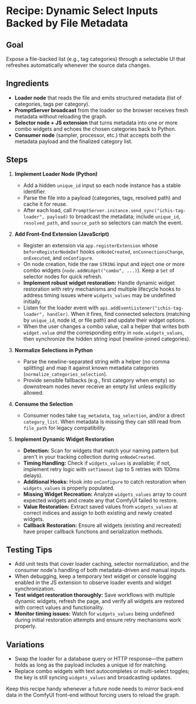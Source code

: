 # Recipe: Dynamic Select Inputs Backed by File Metadata

## Goal

Expose a file-backed list (e.g., tag categories) through a selectable UI that refreshes automatically whenever the source data changes.

## Ingredients

- **Loader node** that reads the file and emits structured metadata (list of categories, tags per category).
- **PromptServer broadcast** from the loader so the browser receives fresh metadata without reloading the graph.
- **Selector node + JS extension** that turns metadata into one or more combo widgets and echoes the chosen categories back to Python.
- **Consumer node** (sampler, processor, etc.) that accepts both the metadata payload and the finalized category list.

## Steps

1. **Implement Loader Node (Python)**

   - Add a hidden `unique_id` input so each node instance has a stable identifier.
   - Parse the file into a payload (categories, tags, resolved path) and cache it for reuse.
   - After each load, call `PromptServer.instance.send_sync("ichis-tag-loader", payload)` to broadcast the metadata; include `unique_id`, `resolved_path`, and `source_path` so selectors can match the event.

2. **Add Front-End Extension (JavaScript)**

   - Register an extension via `app.registerExtension` whose `beforeRegisterNodeDef` hooks `onNodeCreated`, `onConnectionsChange`, `onExecuted`, and `onConfigure`.
   - On node creation, hide the raw `STRING` input and inject one or more combo widgets (`node.addWidget("combo", ...)`). Keep a `Set` of selector nodes for quick refresh.
   - **Implement robust widget restoration:** Handle dynamic widget restoration with retry mechanisms and multiple lifecycle hooks to address timing issues where `widgets_values` may be undefined initially.
   - Listen for the loader event with `api.addEventListener("ichis-tag-loader", handler)`. When it fires, find connected selectors (matching by `unique_id`, node id, or file path) and update their widget options.
   - When the user changes a combo value, call a helper that writes both `widget.value` _and_ the corresponding entry in `node.widgets_values`, then synchronize the hidden string input (newline-joined categories).

3. **Normalize Selections in Python**

   - Parse the newline-separated string with a helper (no comma splitting) and map it against known metadata categories (`normalize_categories_selection`).
   - Provide sensible fallbacks (e.g., first category when empty) so downstream nodes never receive an empty list unless explicitly allowed.

4. **Consume the Selection**

   - Consumer nodes take `tag_metadata`, `tag_selection`, and/or a direct `category_list`. When metadata is missing they can still read from `file_path` for legacy compatibility.

5. **Implement Dynamic Widget Restoration**
   - **Detection:** Scan for widgets that match your naming pattern but aren't in your tracking collection during `onNodeCreated`.
   - **Timing Handling:** Check if `widgets_values` is available; if not, implement retry logic with `setTimeout` (up to 5 retries with 100ms delays).
   - **Additional Hooks:** Hook into `onConfigure` to catch restoration when `widgets_values` is properly populated.
   - **Missing Widget Recreation:** Analyze `widgets_values` array to count expected widgets and create any that ComfyUI failed to restore.
   - **Value Restoration:** Extract saved values from `widgets_values` at correct indices and assign to both existing and newly created widgets.
   - **Callback Restoration:** Ensure all widgets (existing and recreated) have proper callback functions and serialization methods.

## Testing Tips

- Add unit tests that cover loader caching, selector normalization, and the consumer node's handling of both metadata-driven and manual inputs.
- When debugging, keep a temporary text widget or console logging enabled in the JS extension to observe loader events and widget synchronization.
- **Test widget restoration thoroughly:** Save workflows with multiple dynamic widgets, refresh the page, and verify all widgets are restored with correct values and functionality.
- **Monitor timing issues:** Watch for `widgets_values` being undefined during initial restoration attempts and ensure retry mechanisms work properly.

## Variations

- Swap the loader for a database query or HTTP response—the pattern holds as long as the payload includes a unique id for matching.
- Replace combo widgets with text autocompletes or multi-select toggles; the key is still syncing `widgets_values` and broadcasting updates.

Keep this recipe handy whenever a future node needs to mirror back-end data in the ComfyUI front-end without forcing users to reload the graph.
